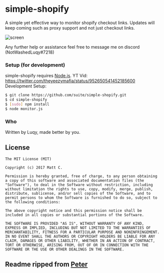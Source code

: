 # simple-shopify
A simple yet effective way to monitor shopify checkout links. Updates will keep coming such as proxy support and not just checkout links.

![screen](https://i.imgur.com/q6mYhid.png)

Any further help or assistance feel free to message me on discord (NotWashedLuqy#7218) 

### Setup (for development)

simple-shopify requires [Node.js](http://nodejs.org/).
YT Vid: https://twitter.com/theyeezymafia/status/952650541452185600
Development Setup:

```sh
$ git clone https://github.com/suite/simple-shopify.git
$ cd simple-shopify
$ [sudo] npm install 
$ node monitor.js
```


### Who

Written by Luqy, made better by you.


## License

```
The MIT License (MIT)

Copyright (c) 2017 Matt C. 

Permission is hereby granted, free of charge, to any person obtaining a copy of this software and associated documentation files (the "Software"), to deal in the Software without restriction, including without limitation the rights to use, copy, modify, merge, publish, distribute, sublicense, and/or sell copies of the Software, and to permit persons to whom the Software is furnished to do so, subject to the following conditions:

The above copyright notice and this permission notice shall be included in all copies or substantial portions of the Software.

THE SOFTWARE IS PROVIDED "AS IS", WITHOUT WARRANTY OF ANY KIND, EXPRESS OR IMPLIED, INCLUDING BUT NOT LIMITED TO THE WARRANTIES OF MERCHANTABILITY, FITNESS FOR A PARTICULAR PURPOSE AND NONINFRINGEMENT. IN NO EVENT SHALL THE AUTHORS OR COPYRIGHT HOLDERS BE LIABLE FOR ANY CLAIM, DAMAGES OR OTHER LIABILITY, WHETHER IN AN ACTION OF CONTRACT, TORT OR OTHERWISE, ARISING FROM, OUT OF OR IN CONNECTION WITH THE SOFTWARE OR THE USE OR OTHER DEALINGS IN THE SOFTWARE.
```

## Readme ripped from [Peter](https://github.com/dzt)
